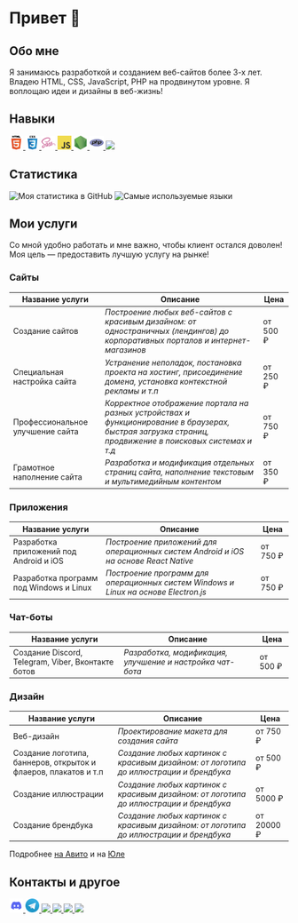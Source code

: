 # Привет 👋

## Обо мне
Я занимаюсь разработкой и созданием веб-сайтов более 3-х лет. Владею HTML, CSS, JavaScript, PHP на продвинутом уровне. Я воплощаю идеи и дизайны в веб-жизнь!

## Навыки
<a href="https://developer.mozilla.org/ru/docs/Web/HTML">
  <code><img height="25" src="https://raw.githubusercontent.com/github/explore/80688e429a7d4ef2fca1e82350fe8e3517d3494d/topics/html/html.png"></code>
</a>
<a href="https://developer.mozilla.org/ru/docs/Web/CSS">
  <code><img height="25" src="https://raw.githubusercontent.com/github/explore/80688e429a7d4ef2fca1e82350fe8e3517d3494d/topics/css/css.png"></code>
</a>
<a href="https://sass-scss.ru/">
  <code><img height="25" src="https://raw.githubusercontent.com/github/explore/80688e429a7d4ef2fca1e82350fe8e3517d3494d/topics/sass/sass.png"></code>
</a>
<a href="https://developer.mozilla.org/ru/docs/Web/JavaScript">
  <code><img height="25" src="https://raw.githubusercontent.com/github/explore/80688e429a7d4ef2fca1e82350fe8e3517d3494d/topics/javascript/javascript.png"></code>
</a>
<a href="https://nodejs.org/ru/">
  <code><img height="25" src="https://raw.githubusercontent.com/github/explore/80688e429a7d4ef2fca1e82350fe8e3517d3494d/topics/nodejs/nodejs.png"></code>
</a>
<a href="https://www.php.net/">
  <code><img height="25" src="https://raw.githubusercontent.com/github/explore/80688e429a7d4ef2fca1e82350fe8e3517d3494d/topics/php/php.png"></code>
</a>
<a href="https://git-scm.com/">
  <code><img height="25" src="https://git-scm.com/favicon.ico"></code>
</a>

## Статистика
![Моя статистика в GitHub](https://github-readme-stats.vercel.app/api?username=wwyynnee&show_icons=true&hide=prs&theme=dracula)
![Самые используемые языки](https://github-readme-stats.vercel.app/api/top-langs/?username=wwyynnee&hide=nix,procfile,hack&layout=compact)

## Мои услуги
Со мной удобно работать и мне важно, чтобы клиент остался доволен! Моя цель ― предоставить лучшую услугу на рынке!

### Сайты
| Название услуги | Описание | Цена |
| --------------- | -------- | ---- |
| Создание сайтов | *Построение любых веб-сайтов с красивым дизайном: от одностраничных (лендингов) до корпоративных порталов и интернет-магазинов* | от 500 ₽ |
| Специальная настройка сайта | *Устранение неполадок, постановка проекта на хостинг, присоединение домена, установка контекстной рекламы и т.п* | от 250 ₽ |
| Профессиональное улучшение сайта | *Корректное отображение портала на разных устройствах и функционирование в браузерах, быстрая загрузка страниц, продвижение в поисковых системах и т.д* | от 750 ₽ |
| Грамотное наполнение сайта | *Разработка и модификация отдельных страниц сайта, наполнение текстовым и мультимедийным контентом* | от 350 ₽ |

### Приложения
| Название услуги | Описание | Цена |
| --------------- | -------- | ---- |
| Разработка приложений под Android и iOS | *Построение приложений для операционных систем Android и iOS на основе React Native* | от 750 ₽ |
| Разработка программ под Windows и Linux | *Построение программ для операционных систем Windows и Linux на основе Electron.js* | от 750 ₽ |

### Чат-боты
| Название услуги | Описание | Цена |
| --------------- | -------- | ---- |
| Создание Discord, Telegram, Viber, Вконтакте ботов | *Разработка, модификация, улучшение и настройка чат-бота* | от 500 ₽ |

### Дизайн
| Название услуги | Описание | Цена |
| --------------- | -------- | ---- |
| Веб-дизайн | *Проектирование макета для создания сайта* | от 750 ₽ |
| Создание логотипа, баннеров, открыток и флаеров, плакатов и т.п | *Создание любых картинок с красивым дизайном: от логотипа до иллюстрации и брендбука* | от 500 ₽ |
| Создание иллюстрации | *Создание любых картинок с красивым дизайном: от логотипа до иллюстрации и брендбука* | от 5000 ₽ |
| Создание брендбука | *Создание любых картинок с красивым дизайном: от логотипа до иллюстрации и брендбука* | от 20000 ₽ |

Подробнее [на Авито](https://www.avito.ru/belgorod/predlozheniya_uslug/sozdanie_udobnyh_saytov_2239606688) и на [Юле](https://youla.ru/moskva/uslugi/kompyuternye/uslughi-proghrammista-6162af40e24c5d6a8c7ff366)

## Контакты и другое
<a href="https://discord.com/users/980103023034527865">
  <code><img height="25" src="https://raw.githubusercontent.com/github/explore/80688e429a7d4ef2fca1e82350fe8e3517d3494d/topics/discord/discord.png"></code>
</a>
<a href="https://t.me/wwyynnee">
  <code><img height="25" src="https://raw.githubusercontent.com/github/explore/80688e429a7d4ef2fca1e82350fe8e3517d3494d/topics/telegram/telegram.png"></code>
</a>
<a href="https://vk.com/wwyynnee">
  <code><img height="25" src="https://vk.com/images/icons/favicons/fav_logo.ico?6"></code>
</a>
<a href="https://glitch.com/@wynne">
  <code><img height="25" src="https://glitch.com/favicon.ico"></code>
</a>
<a href="https://replit.com/@wwyynnee">
  <code><img height="25" src="https://replit.com/public/icons/favicon-196.png" /></code>
</a>
<a href="https://www.sololearn.com/profile/18925696">
  <code><img height="25" src="https://www.sololearn.com/Images/favicon.ico" /></code>
</a>
